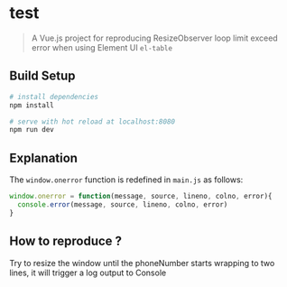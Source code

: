 # test

> A Vue.js project for reproducing ResizeObserver loop limit exceed error when using Element UI `el-table`

## Build Setup

``` bash
# install dependencies
npm install

# serve with hot reload at localhost:8080
npm run dev
```

## Explanation

The `window.onerror` function is redefined in `main.js` as follows:
```js
window.onerror = function(message, source, lineno, colno, error){
  console.error(message, source, lineno, colno, error)
}
```

## How to reproduce ?

Try to resize the window until the phoneNumber starts wrapping to two lines, it will trigger a log output to Console



